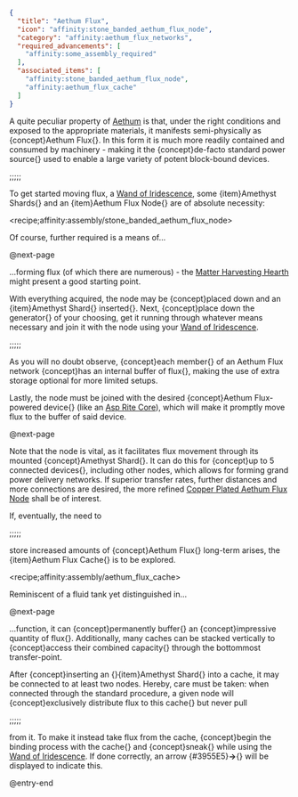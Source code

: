```json
{
  "title": "Aethum Flux",
  "icon": "affinity:stone_banded_aethum_flux_node",
  "category": "affinity:aethum_flux_networks",
  "required_advancements": [
    "affinity:some_assembly_required"
  ],
  "associated_items": [
    "affinity:stone_banded_aethum_flux_node",
    "affinity:aethum_flux_cache"
  ]
}
```

A quite peculiar property of [Aethum](^affinity:aethum) is that, under the right conditions and exposed to the
appropriate materials, it manifests semi-physically as {concept}Aethum Flux{}. In this form it is much more readily
contained and consumed by machinery - making it the {concept}de-facto standard power source{} used to enable a large
variety of potent block-bound devices.

;;;;;

To get started moving flux, a [Wand of Iridescence](^affinity:wand_of_iridescence), some {item}Amethyst Shards{} and an
{item}Aethum Flux Node{} are of absolute necessity:

<recipe;affinity:assembly/stone_banded_aethum_flux_node>

Of course, further required is a means of...


@next-page

...forming flux (of which there are numerous) - the [Matter Harvesting Hearth](^affinity:matter_harvesting_hearth)
might present a good starting point.


With everything acquired, the node may be {concept}placed down and an {item}Amethyst Shard{} inserted{}. Next,
{concept}place down the generator{} of your choosing, get it running through whatever means necessary and join it with
the node using your [Wand of Iridescence](^affinity:wand_of_iridescence).

;;;;;

As you will no doubt observe, {concept}each member{} of an Aethum Flux network {concept}has an internal buffer of flux{},
making the use of extra storage optional for more limited setups.


Lastly, the node must be joined with the desired {concept}Aethum Flux-powered device{}
(like an [Asp Rite Core](^affinity:aspen_infusion)), which will make it promptly move flux to the buffer of said device.


@next-page

Note that the node is vital, as it facilitates flux movement through its mounted {concept}Amethyst Shard{}. It can do
this for {concept}up to 5 connected devices{}, including other nodes, which allows for forming grand power delivery
networks. If superior transfer rates, further distances and more connections are desired, the more refined
[Copper Plated Aethum Flux Node](^affinity:copper_plated_aethum_flux_node) shall be of interest.


If, eventually, the need to

;;;;;

store increased amounts of {concept}Aethum Flux{} long-term arises, the {item}Aethum Flux Cache{} is to be explored.

<recipe;affinity:assembly/aethum_flux_cache>

Reminiscent of a fluid tank yet distinguished in...


@next-page

...function, it can {concept}permanently buffer{} an {concept}impressive quantity of flux{}. Additionally, many caches
can be stacked vertically to {concept}access their combined capacity{} through the bottommost transfer-point.


After {concept}inserting an {}{item}Amethyst Shard{} into a cache, it may be connected to at least two nodes. Hereby,
care must be taken: when connected through the standard procedure, a given node will {concept}exclusively distribute
flux to this cache{} but never pull

;;;;;

from it. To make it instead take flux from the cache, {concept}begin the binding process with the cache{} and
{concept}sneak{} while using the [Wand of Iridescence](^affinity:wand_of_iridescence). If done correctly, an
arrow {#3955E5}**→**{} will be displayed to indicate this.

@entry-end